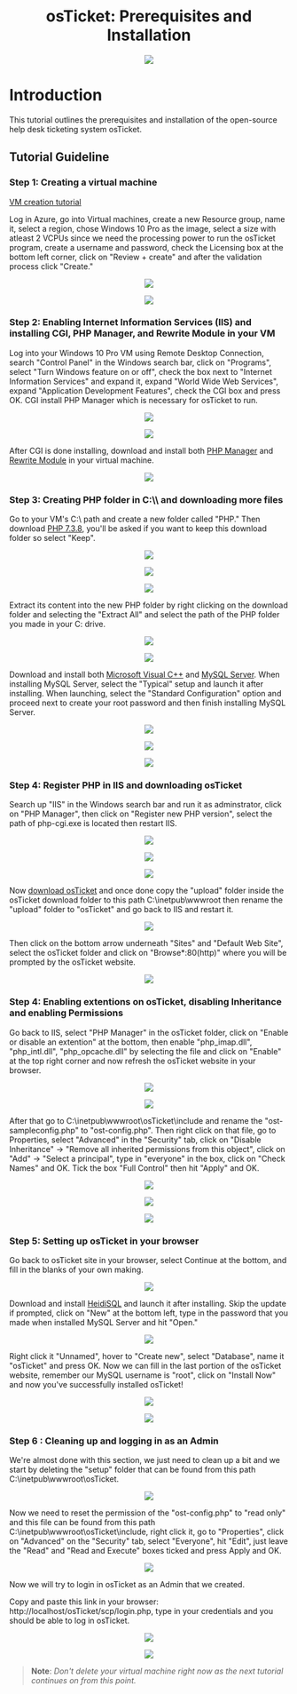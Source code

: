 <h1 align="center">osTicket: Prerequisites and Installation</h1>

<p align="center">
<img src="https://i.imgur.com/Clzj7Xs.png"/>
</p>

<h1>Introduction</h1>
This tutorial outlines the prerequisites and installation of the open-source help desk ticketing system osTicket.<br />


<h2>Tutorial Guideline</h2>

<h3>Step 1: Creating a virtual machine</h3>

[VM creation tutorial](https://github.com/Mwajiduddin/How-to-create-a-virtual-machine-in-Microsoft-Azure)

Log in Azure, go into Virtual machines, create a new Resource group, name it, select a region, chose Windows 10 Pro as the image, select a size with atleast 2 VCPUs since we need the processing power to run the osTicket program, create a username and password, check the Licensing box at the bottom left corner, click on "Review + create" and after the validation process click "Create."

<p align="center">
<img src="https://github.com/Mwajiduddin/Mwajiduddin/blob/main/images/e1.png" />
</p>

<p align="center">
<img src="https://github.com/Mwajiduddin/Mwajiduddin/blob/main/images/e2.png" />
</p>



<h3>Step 2: Enabling Internet Information Services (IIS) and installing CGI, PHP Manager, and Rewrite Module in your VM</h3>

Log into your Windows 10 Pro VM using Remote Desktop Connection, search "Control Panel" in the Windows search bar, click on "Programs", select "Turn Windows feature on or off", check the box next to "Internet Information Services" and expand it, expand "World Wide Web Services", expand "Application Development Features", check the CGI box and press OK. CGI install PHP Manager which is necessary for osTicket to run.

<p align="center">
<img src="https://github.com/Mwajiduddin/Mwajiduddin/blob/main/images/e3.png" />
</p>

<p align="center">
<img src="https://github.com/Mwajiduddin/Mwajiduddin/blob/main/images/e4.png" />
</p>

After CGI is done installing, download and install both [PHP Manager](https://drive.google.com/file/d/1RHsNd4eWIOwaNpj3JW4vzzmzNUH86wY_/view) and [Rewrite Module](https://drive.google.com/file/d/1tIK9GZBKj1JyUP87eewxgdNqn9pZmVmY/view) in your virtual machine. 

<p align="center">
<img src="https://github.com/Mwajiduddin/Mwajiduddin/blob/main/images/e5.png" />
</p>

<h3>Step 3: Creating PHP folder in C:\\ and downloading more files</h3>
 
Go to your VM's C:\\ path and create a new folder called "PHP." Then download [PHP 7.3.8](https://drive.google.com/file/d/1snNMtLdCOpMtkCyD4mvl9yOOmvVIp9fP/view), you'll be asked if you want to keep this download folder so select "Keep". 

 <p align="center">
<img src="https://github.com/Mwajiduddin/Mwajiduddin/blob/main/images/e6.png" />
</p>

 <p align="center">
<img src="https://github.com/Mwajiduddin/Mwajiduddin/blob/main/images/e7.png" />
</p>

 <p align="center">
<img src="https://github.com/Mwajiduddin/Mwajiduddin/blob/main/images/e8.png" />
</p>

Extract its content into the new PHP folder by right clicking on the download folder and selecting the "Extract All" and select the path of the PHP folder you made in your C: drive. 

<p align="center">
<img src="https://github.com/Mwajiduddin/Mwajiduddin/blob/main/images/e9.png" />
</p>

<p align="center">
<img src="https://github.com/Mwajiduddin/Mwajiduddin/blob/main/images/e10.png" />
</p>

Download and install both [Microsoft Visual C++](https://drive.google.com/file/d/1s1OsGF3-ioO0_9LYizPRiVuIkb3lFJgH/view) and [MySQL Server](https://drive.google.com/file/d/1_OWh9p7VQLcrB0q_V7qT8yHl0xo5gv7z/view). When installing MySQL Server, select the "Typical" setup and launch it after installing. When launching, select the "Standard Configuration" option and proceed next to create  your root password and then finish installing MySQL Server. 

<p align="center">
<img src="https://github.com/Mwajiduddin/Mwajiduddin/blob/main/images/e11.png" />
</p>

<p align="center">
<img src="https://github.com/Mwajiduddin/Mwajiduddin/blob/main/images/e12.png" />
</p>

<p align="center">
<img src="https://github.com/Mwajiduddin/Mwajiduddin/blob/main/images/e13.png" />
</p>
 
 <h3>Step 4: Register PHP in IIS and downloading osTicket</h3>

Search up "IIS" in the Windows search bar and run it as adminstrator, click on "PHP Manager", then click on "Register new PHP version", select the path of php-cgi.exe is located then restart IIS.

<p align="center">
<img src="https://github.com/Mwajiduddin/Mwajiduddin/blob/main/images/e14.png" />
</p>

<p align="center">
<img src="https://github.com/Mwajiduddin/Mwajiduddin/blob/main/images/e15.png" />
</p>


<p align="center">
<img src="https://github.com/Mwajiduddin/Mwajiduddin/blob/main/images/e16.png" />
</p>


Now [download osTicket](https://drive.google.com/file/d/1VeVXKlzHDRjeaVUL99ptq7qYbrbXdFxJ/view) and once done copy the "upload" folder inside the osTicket download folder to this path C:\inetpub\wwwroot then rename the "upload" folder to "osTicket" and go back to IIS and restart it.

<p align="center">
<img src="https://github.com/Mwajiduddin/Mwajiduddin/blob/main/images/e17.png" />
</p>

Then click on the bottom arrow underneath "Sites" and "Default Web Site", select the osTicket folder and click on "Browse*:80(http)" where you will be prompted by the osTicket website. 

<p align="center">
<img src="https://github.com/Mwajiduddin/Mwajiduddin/blob/main/images/e18.png" />
</p>

<h3>Step 4: Enabling extentions on osTicket, disabling Inheritance and enabling Permissions</h3>

Go back to IIS, select "PHP Manager" in the osTicket folder, click on "Enable or disable an extention" at the bottom, then enable "php_imap.dll", "php_intl.dll", "php_opcache.dll" by selecting the file and click on "Enable" at the top right corner and now refresh the osTicket website in your browser.

<p align="center">
<img src="https://github.com/Mwajiduddin/Mwajiduddin/blob/main/images/e19.png" />
</p>

<p align="center">
<img src="https://github.com/Mwajiduddin/Mwajiduddin/blob/main/images/e20.png" />
</p>



After that go to C:\inetpub\wwwroot\osTicket\include and rename the "ost-sampleconfig.php" to "ost-config.php". Then right click on that file, go to Properties, select "Advanced" in the "Security" tab, click on "Disable Inheritance" -> "Remove all inherited permissions from this object", click on "Add" -> "Select a principal", type in "everyone" in the box, click on "Check Names" and OK. Tick the box "Full Control" then hit "Apply" and OK.

<p align="center">
<img src="https://github.com/Mwajiduddin/Mwajiduddin/blob/main/images/e21.png" />
</p>

<p align="center">
<img src="https://github.com/Mwajiduddin/Mwajiduddin/blob/main/images/e22.png" />
</p>

<p align="center">
<img src="https://github.com/Mwajiduddin/Mwajiduddin/blob/main/images/e23.png" />
</p>

<h3>Step 5: Setting up osTicket in your browser</h3>

Go back to osTicket site in your browser, select Continue at the bottom, and fill in the blanks of your own making. 

<p align="center">
<img src="https://github.com/Mwajiduddin/Mwajiduddin/blob/main/images/e24.png" />
</p>


Download and install [HeidiSQL](https://docs.google.com/document/d/1WovrX2DaS9xkfaSr4LXyB4YnnWpXIgPCMMbbfgHmGVw/edit) and launch it after installing. Skip the update if prompted, click on "New" at the bottom left, type in the password that you made when installed MySQL Server and hit "Open." 

<p align="center">
<img src="https://github.com/Mwajiduddin/Mwajiduddin/blob/main/images/e25.png" />
</p>

Right click it "Unnamed", hover to "Create new", select "Database", name it "osTicket" and press OK. Now we can fill in the last portion of the osTicket website, remember our MySQL username is "root", click on "Install Now" and now you've successfully installed osTicket!

<p align="center">
<img src="https://github.com/Mwajiduddin/Mwajiduddin/blob/main/images/e26.png" />
</p>

<p align="center">
<img src="https://github.com/Mwajiduddin/Mwajiduddin/blob/main/images/e27.png" />
</p>

<h3>Step 6 : Cleaning up and logging in as an Admin</h3>

We're almost done with this section, we just need to clean up a bit and we start by deleting the "setup" folder that can be found from this path C:\inetpub\wwwroot\osTicket.

<p align="center">
<img src="https://github.com/Mwajiduddin/Mwajiduddin/blob/main/images/e28.png" />
</p>

Now we need to reset the permission of the "ost-config.php" to "read only" and this file can be found from this path C:\inetpub\wwwroot\osTicket\include, right click it, go to "Properties", click on "Advanced" on the "Security" tab, select "Everyone", hit "Edit", just leave the "Read" and "Read and Execute" boxes ticked and press Apply and OK.

<p align="center">
<img src="https://github.com/Mwajiduddin/Mwajiduddin/blob/main/images/e29.png" />
</p>

Now we will try to login in osTicket as an Admin that we created. 

Copy and paste this link in your browser: http://localhost/osTicket/scp/login.php, type in your credentials and you should be able to log in osTicket.

<p align="center">
<img src="https://github.com/Mwajiduddin/Mwajiduddin/blob/main/images/e30.png" />
</p>

<p align="center">
<img src="https://github.com/Mwajiduddin/Mwajiduddin/blob/main/images/e31.png" />
</p>

  >**Note**: *Don't delete your virtual machine right now as the next tutorial continues on from this point.*






